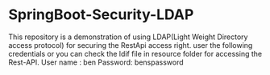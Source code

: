 # SpringBoot-Security-LDAP
This repository is a demonstration of using LDAP(Light Weight Directory access protocol) for securing the RestApi access right. 
user the following credentials or you can check the ldif file in resource folder for accessing the Rest-API.
User name : ben
Password: benspassword
